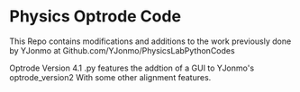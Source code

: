 # Physics Optrode Code
This Repo contains modifications and additions to the work previously done by YJonmo at Github.com/YJonmo/PhysicsLabPythonCodes

Optrode Version 4.1 .py features the addtion of a GUI to YJonmo's optrode_version2
With some other alignment features.
